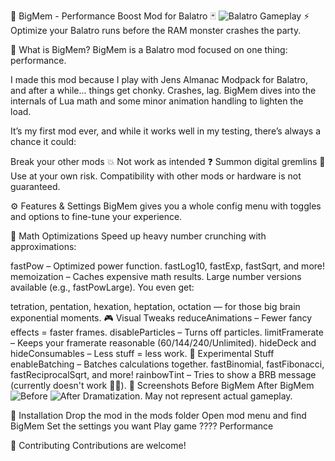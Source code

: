 💾 BigMem - Performance Boost Mod for Balatro 🃏
<img alt="Balatro Gameplay" src="https://e.snmc.io/lk/l/x/3ac9502dc7c9faefe63e179816b7ff9b/11753474">
⚡ Optimize your Balatro runs before the RAM monster crashes the party.

🧠 What is BigMem?
BigMem is a Balatro mod focused on one thing: performance.

I made this mod because I play with Jens Almanac Modpack for Balatro, and after a while... things get chonky. Crashes, lag. BigMem dives into the internals of Lua math and some minor animation handling to lighten the load.

It’s my first mod ever, and while it works well in my testing, there’s always a chance it could:

Break your other mods 💥
Not work as intended ❓
Summon digital gremlins 👾
Use at your own risk. Compatibility with other mods or hardware is not guaranteed.

⚙️ Features & Settings
BigMem gives you a whole config menu with toggles and options to fine-tune your experience.

🔬 Math Optimizations
Speed up heavy number crunching with approximations:

fastPow – Optimized power function.
fastLog10, fastExp, fastSqrt, and more!
memoization – Caches expensive math results.
Large number versions available (e.g., fastPowLarge).
You even get:

tetration, pentation, hexation, heptation, octation — for those big brain exponential moments.
🎮 Visual Tweaks
reduceAnimations – Fewer fancy effects = faster frames.
disableParticles – Turns off particles.
limitFramerate – Keeps your framerate reasonable (60/144/240/Unlimited).
hideDeck and hideConsumables – Less stuff = less work.
🧪 Experimental Stuff
enableBatching – Batches calculations together.
fastBinomial, fastFibonacci, fastReciprocalSqrt, and more!
rainbowTint – Tries to show a BRB message (currently doesn't work 🤷‍♂️).
📸 Screenshots
Before BigMem	After BigMem
<img alt="Before" src="https://preview.redd.it/vagabonds-most-likely-inspiration-v0-1luf50uujr9d1.jpg?width=142&amp;format=pjpg&amp;auto=webp&amp;s=874fa6b2f120c4d5514bfc38e68ad55985f765d1">
<img alt="After" src="https://static.wikia.nocookie.net/balatrogame/images/4/40/Jolly_Joker.png/revision/latest/thumbnail/width/360/height/360?cb=20240320232234">
Dramatization. May not represent actual gameplay.

🔧 Installation
Drop the mod in the mods folder
Open mod menu and find BigMem
Set the settings you want
Play game
????
Performance

🤝 Contributing
Contributions are welcome!
